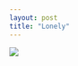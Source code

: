 ```yaml
---
layout: post
title: "Lonely"
---
```

<img id="img" src=" {{ site.baseurl}}/images/43-10-20-20-Lonely.png"/>